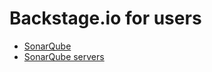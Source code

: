 # Backstage.io for users

* [SonarQube](./sonarqube.md)
* [SonarQube servers](./sonarqube-servers.md)
